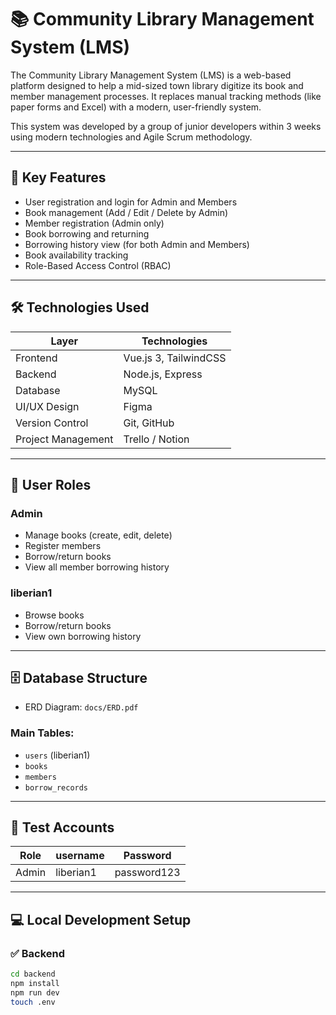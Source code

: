 # 📚 Community Library Management System (LMS)

The Community Library Management System (LMS) is a web-based platform designed to help a mid-sized town library digitize its book and member management processes. It replaces manual tracking methods (like paper forms and Excel) with a modern, user-friendly system.

This system was developed by a group of junior developers within 3 weeks using modern technologies and Agile Scrum methodology.

---

## 📌 Key Features

- User registration and login for Admin and Members  
- Book management (Add / Edit / Delete by Admin)  
- Member registration (Admin only)  
- Book borrowing and returning  
- Borrowing history view (for both Admin and Members)  
- Book availability tracking  
- Role-Based Access Control (RBAC)

---

## 🛠️ Technologies Used

| Layer         | Technologies                  |
|---------------|-------------------------------|
| Frontend      | Vue.js 3, TailwindCSS          |
| Backend       | Node.js, Express               |
| Database      | MySQL                          |
| UI/UX Design  | Figma                          |
| Version Control | Git, GitHub                 |
| Project Management | Trello / Notion          |

---

## 👥 User Roles

### Admin  
- Manage books (create, edit, delete)  
- Register members  
- Borrow/return books  
- View all member borrowing history  

### liberian1  
- Browse books  
- Borrow/return books  
- View own borrowing history  

---

## 🗄️ Database Structure

- ERD Diagram: `docs/ERD.pdf`

### Main Tables:
- `users` (liberian1)  
- `books`  
- `members`  
- `borrow_records`

---

## 🧪 Test Accounts

| Role   | username            | Password    |
|--------|---------------------|-------------|
| Admin  | liberian1           | password123 |


---

## 💻 Local Development Setup

### ✅ Backend

```bash
cd backend
npm install
npm run dev
touch .env
